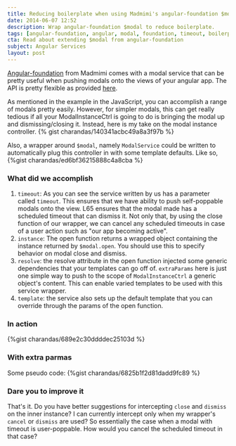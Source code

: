 ```yaml
---
title: Reducing boilerplate when using Madmimi's angular-foundation $modal
date: 2014-06-07 12:52
description: Wrap angular-foundation $modal to reduce boilerplate.
tags: [angular-foundation, angular, modal, foundation, timeout, boilerplate]
cta: Read about extending $modal from angular-foundation
subject: Angular Services
layout: post
---
```


[Angular-foundation](http://madmimi.github.io/angular-foundation/) from Madmimi comes with a modal service that can be pretty useful when pushing modals onto the views of your angular app. The API is pretty flexible as provided [here](http://madmimi.github.io/angular-foundation/#/modal). <!-- more -->

As mentioned in the example in the JavaScript, you can accomplish a range of modals pretty easily. However, for simpler modals, this can get really tedious if all your ModalInstanceCtrl is going to do is bringing the modal up and dismissing/closing it. Instead, here is my take on the modal instance controller.
{% gist charandas/140341acbc49a8a3f97b %}

Also, a wrapper around `$modal`, namely `ModalService` could be written to automatically plug this controller in with some template defaults. Like so,
{%gist charandas/ed6bf36215888c4a8cba %}

### What did we accomplish ###

1. `timeout`: As you can see the service written by us has a parameter called `timeout`. This ensures that we have ability to push self-poppable modals onto the view.
L65 ensures that the modal made has a scheduled timeout that can dismiss it. Not only that, by using the close function of our wrapper, we can cancel any scheduled timeouts in case of a user action such as "our app becoming active".
2. `instance`: The open function returns a wrapped object containing the instance returned by `$modal.open`. You should use this to specify behavior on modal close and dismiss.
3. `resolve`: the resolve attribute in the open function injected some generic dependencies that your templates can go off of. `extraParams` here is just one simple way to push to the scope of `ModalInstanceCtrl` a generic object's content. This can enable varied templates to be used with this service wrapper.
4. `template`: the service also sets up the default template that you can override through the params of the open function.

### In action ###
{%gist charandas/689e2c30ddddec25103d %}

### With extra parmas ###
Some pseudo code: 
{%gist charandas/6825b1f2d81dadd9fc89 %}


### <a name="improving"></a> Dare you to improve it ###
That's it. Do you have better suggestions for intercepting `close` and `dismiss` on the inner instance? I can currently intercept only when my wrapper's `cancel` or `dismiss` are used? So essentially the case when a modal with timeout is user-poppable. How would you cancel the scheduled timeout in that case?



